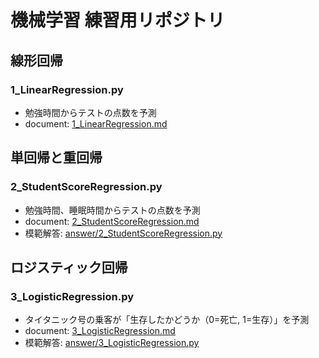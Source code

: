 # 機械学習 練習用リポジトリ

## 線形回帰
### 1_LinearRegression.py
-  勉強時間からテストの点数を予測
-  document: [1_LinearRegression.md](https://github.com/village-of-joy/ml-practice-regression-classification/blob/main/document/1_LinearRegression.md)

## 単回帰と重回帰
### 2_StudentScoreRegression.py
- 勉強時間、睡眠時間からテストの点数を予測
- document: [2_StudentScoreRegression.md](https://github.com/village-of-joy/ml-practice-regression-classification/blob/main/document/2_StudentScoreRegression.md)
- 模範解答: [answer/2_StudentScoreRegression.py](https://github.com/village-of-joy/ml-practice-regression-classification/blob/main/answer/2_StudentScoreRegression.py)

## ロジスティック回帰
### 3_LogisticRegression.py
- タイタニック号の乗客が「生存したかどうか（0=死亡, 1=生存）」を予測
- document: [3_LogisticRegression.md](https://github.com/village-of-joy/ml-practice-regression-classification/blob/main/document/3_LogisticRegression.md)
- 模範解答: [answer/3_LogisticRegression.py](https://github.com/village-of-joy/ml-practice-regression-classification/blob/main/answer/3_LogisticRegression.py)

